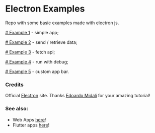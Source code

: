 # Electron Examples
Repo with some basic examples made with electron js.

[# Example 1](https://github.com/PaulXV/electron-examples/tree/main/example-1) - simple app;

[# Example 2](https://github.com/PaulXV/electron-examples/tree/main/example-2) - send / retrieve data;

[# Example 3](https://github.com/PaulXV/electron-examples/tree/main/example-3) - fetch api;

[# Example 4](https://github.com/PaulXV/electron-examples/tree/main/example-4) - run with debug;

[# Example 5](https://github.com/PaulXV/electron-examples/tree/main/example-5) - custom app bar.


### Credits
Official [Electron](https://www.electronjs.org/) site.
Thanks [Edoardo Midali](https://www.youtube.com/playlist?list=PLP5MAKLy8lP8dtT0JZvCE4nA0RQkFXhUu) for your amazing tutorial!


### See also: 
- Web Apps [here](https://github.com/stars/PaulXV/lists/web-dev)!
- Flutter apps [here](https://github.com/stars/PaulXV/lists/flutter)!